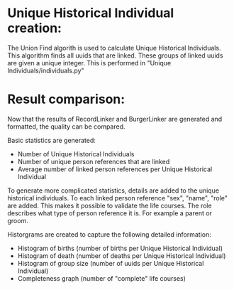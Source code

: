 # Unique Historical Individual creation:
The Union Find algorith is used to calculate Unique Historical Individuals. This algorithm finds all uuids that are linked. These groups of linked uuids are given a unique integer. This is performed in "Unique Individuals/individuals.py"

# Result comparison:
Now that the results of RecordLinker and BurgerLinker are generated and formatted, the quality can be compared. 

Basic statistics are generated:
- Number of Unique Historical Individuals
- Number of unique person references that are linked
- Average number of linked person references per Unique Historical Individual

To generate more complicated statistics, details are added to the unique historical individuals. To each linked person reference "sex", "name", "role" are added. This makes it possible to validate the life courses. The role describes what type of person reference it is. For example a parent or groom.

Historgrams are created to capture the following detailed information:
- Histogram of births (number of births per Unique Historical Individual)
- Histogram of death (number of deaths per Unique Historical Individual)
- Histogram of group size (number of uuids per Unique Historical Individual)
- Completeness graph (number of "complete" life courses)
